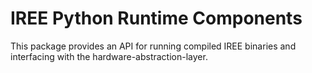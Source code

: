 # IREE Python Runtime Components

This package provides an API for running compiled IREE binaries and interfacing with the hardware-abstraction-layer.
